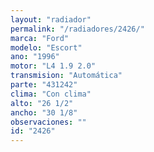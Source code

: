 ```yaml
---
layout: "radiador"
permalink: "/radiadores/2426/"
marca: "Ford"
modelo: "Escort"
ano: "1996"
motor: "L4 1.9 2.0"
transmision: "Automática"
parte: "431242"
clima: "Con clima"
alto: "26 1/2"
ancho: "30 1/8"
observaciones: ""
id: "2426"
---
```


